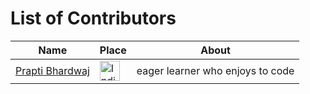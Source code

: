 # List of Contributors

<!--
## Adding your name

1. Fork this repository to your GitHub account.
2. Edit the CONTRIBUTORS.md file in your forked repository.
3. Add your information following the same format.
4. Replace `[Your Name](Your GitHub Profile URL)` with your name and GitHub profile URL.
5. Replace flag with the URL of the flag image corresponding to your country (you can find flag images at [Flaticon](https://www.flaticon.com/free-icons/flag) - Copy the Image and Paste in README).
6. Replace `Your Description` with a brief description about yourself.
7. Create a Pull Request to this repository.
8. Once your Pull Request is merged, your name will be added to the list of contributors.
![image](https://github.com/pypimo/cses-solutions/assets/60395555/ac6171bf-2801-4eec-ae12-ca3368dbf458)
-->

| Name               | Place                  | About                                          |
|--------------------|------------------------|------------------------------------------------|
|[Prapti Bhardwaj](https://github.com/pypimo)   | <img src="https://github.com/pypimo/cses-solutions/assets/60395555/ac6171bf-2801-4eec-ae12-ca3368dbf458" alt="India" width="32" height="32"> | eager learner who enjoys to code |

